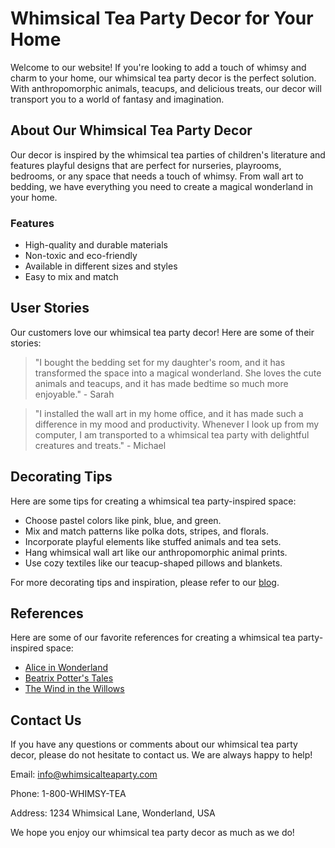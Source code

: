 <!--font:Cabin-->

# Whimsical Tea Party Decor for Your Home

Welcome to our website! If you're looking to add a touch of whimsy and charm to your home, our whimsical tea party decor is the perfect solution. With anthropomorphic animals, teacups, and delicious treats, our decor will transport you to a world of fantasy and imagination.

## About Our Whimsical Tea Party Decor

Our decor is inspired by the whimsical tea parties of children's literature and features playful designs that are perfect for nurseries, playrooms, bedrooms, or any space that needs a touch of whimsy. From wall art to bedding, we have everything you need to create a magical wonderland in your home.

### Features

- High-quality and durable materials
- Non-toxic and eco-friendly
- Available in different sizes and styles
- Easy to mix and match

## User Stories

Our customers love our whimsical tea party decor! Here are some of their stories:

> "I bought the bedding set for my daughter's room, and it has transformed the space into a magical wonderland. She loves the cute animals and teacups, and it has made bedtime so much more enjoyable." - Sarah

> "I installed the wall art in my home office, and it has made such a difference in my mood and productivity. Whenever I look up from my computer, I am transported to a whimsical tea party with delightful creatures and treats." - Michael

## Decorating Tips

Here are some tips for creating a whimsical tea party-inspired space:

- Choose pastel colors like pink, blue, and green.
- Mix and match patterns like polka dots, stripes, and florals.
- Incorporate playful elements like stuffed animals and tea sets.
- Hang whimsical wall art like our anthropomorphic animal prints.
- Use cozy textiles like our teacup-shaped pillows and blankets.

For more decorating tips and inspiration, please refer to our [blog](#blog).

## References

Here are some of our favorite references for creating a whimsical tea party-inspired space:

- [Alice in Wonderland](#alice-in-wonderland)
- [Beatrix Potter's Tales](#beatrix-potters-tales)
- [The Wind in the Willows](#the-wind-in-the-willows)

## Contact Us

If you have any questions or comments about our whimsical tea party decor, please do not hesitate to contact us. We are always happy to help!

Email: [info@whimsicalteaparty.com](mailto:info@whimsicalteaparty.com)

Phone: 1-800-WHIMSY-TEA

Address: 1234 Whimsical Lane, Wonderland, USA

We hope you enjoy our whimsical tea party decor as much as we do!

<!--

Write me content for website with wallpaper which alt text is:

"A whimsical tea party with anthropomorphic animals"

The name/title of the page should not be 1:1 copy of the alt text but rather a real content of the website which is using this wallpaper.

- Use markdown format 
- Start with heading
- Heading should be short and concise
- The content should look like a real website 
- The website should not be about the wallpaper, wallpaper is just a related background
- Heading should be contain work "wallpaper" or "background"
- Include real sections like references, contact, user stories, etc. use things relevant to the page purpose.
- Feel free to use structure like headings, bullets, numbering, blockquotes, paragraphs, horizontal lines, etc.
- You can use formatting like bold or _italic_
- You can include UTF-8 emojis
- Links should be only #hash anchors (and you can refer to the document itself)
- Do not include images


---


# Whimsical Tea Party Wallpaper Background

Welcome to our website! Our whimsical tea party wallpaper background is the perfect addition to any space that needs a touch of playfulness and charm. With anthropomorphic animals, teacups, and delicious treats, this wallpaper will transport you to a world of fantasy and imagination.

## About Our Wallpaper Background

Our wallpaper background is not just any ordinary wallpaper. It is a high-quality, durable, and easy-to-install wallpaper that will transform any room into a magical wonderland. The whimsical tea party design is perfect for nurseries, playrooms, bedrooms, or any space that needs a touch of whimsy.

### Features

- High-quality and durable material
- Easy to install
- Non-toxic and eco-friendly
- Fade-resistant
- Available in different sizes

## User Stories

Our customers love our whimsical tea party wallpaper background! Here are some of their stories:

> "I bought this wallpaper for my daughter's nursery, and it has transformed the room into a magical wonderland. She loves looking at the animals and teacups, and it has made bedtime so much more enjoyable." - Sarah

> "I installed this wallpaper in my home office, and it has made such a difference in my mood and productivity. Whenever I look up from my computer, I am transported to a whimsical tea party with delightful creatures and treats." - Michael

## Installation

Installing our wallpaper background is easy and straightforward. Here are the steps:

1. Prepare the wall surface by cleaning and smoothing out any bumps or imperfections.
2. Measure the wall and cut the wallpaper to the appropriate size, leaving an extra inch or two on all sides.
3. Apply wallpaper paste to the back of the wallpaper using a roller or brush.
4. Carefully apply the wallpaper to the wall, starting from the top and working your way down.
5. Smooth out any bubbles or wrinkles with a wallpaper smoother or squeegee.
6. Trim the excess wallpaper using a sharp knife or scissors.

For more detailed instructions, please refer to our [installation guide](#installation-guide).

## References

Here are some of our favorite references for creating a whimsical tea party-inspired space:

- [Alice in Wonderland](#alice-in-wonderland)
- [Beatrix Potter's Tales](#beatrix-potters-tales)
- [The Wind in the Willows](#the-wind-in-the-willows)

## Contact Us

If you have any questions or comments about our whimsical tea party wallpaper background, please do not hesitate to contact us. We are always happy to help!

Email: [info@whimsicalteaparty.com](mailto:info@whimsicalteaparty.com)

Phone: 1-800-WHIMSY-TEA

Address: 1234 Whimsical Lane, Wonderland, USA

We hope you enjoy our whimsical tea party wallpaper background as much as we do!


---


Heading should not include word "wallpaper". The website should not be about the wallpaper itself, wallpaper is just a related background, rewrite whole content.


---


# Whimsical Tea Party Decor for Your Home

Welcome to our website! If you're looking to add a touch of whimsy and charm to your home, our whimsical tea party decor is the perfect solution. With anthropomorphic animals, teacups, and delicious treats, our decor will transport you to a world of fantasy and imagination.

## About Our Whimsical Tea Party Decor

Our decor is inspired by the whimsical tea parties of children's literature and features playful designs that are perfect for nurseries, playrooms, bedrooms, or any space that needs a touch of whimsy. From wall art to bedding, we have everything you need to create a magical wonderland in your home.

### Features

- High-quality and durable materials
- Non-toxic and eco-friendly
- Available in different sizes and styles
- Easy to mix and match

## User Stories

Our customers love our whimsical tea party decor! Here are some of their stories:

> "I bought the bedding set for my daughter's room, and it has transformed the space into a magical wonderland. She loves the cute animals and teacups, and it has made bedtime so much more enjoyable." - Sarah

> "I installed the wall art in my home office, and it has made such a difference in my mood and productivity. Whenever I look up from my computer, I am transported to a whimsical tea party with delightful creatures and treats." - Michael

## Decorating Tips

Here are some tips for creating a whimsical tea party-inspired space:

- Choose pastel colors like pink, blue, and green.
- Mix and match patterns like polka dots, stripes, and florals.
- Incorporate playful elements like stuffed animals and tea sets.
- Hang whimsical wall art like our anthropomorphic animal prints.
- Use cozy textiles like our teacup-shaped pillows and blankets.

For more decorating tips and inspiration, please refer to our [blog](#blog).

## References

Here are some of our favorite references for creating a whimsical tea party-inspired space:

- [Alice in Wonderland](#alice-in-wonderland)
- [Beatrix Potter's Tales](#beatrix-potters-tales)
- [The Wind in the Willows](#the-wind-in-the-willows)

## Contact Us

If you have any questions or comments about our whimsical tea party decor, please do not hesitate to contact us. We are always happy to help!

Email: [info@whimsicalteaparty.com](mailto:info@whimsicalteaparty.com)

Phone: 1-800-WHIMSY-TEA

Address: 1234 Whimsical Lane, Wonderland, USA

We hope you enjoy our whimsical tea party decor as much as we do!

-->
